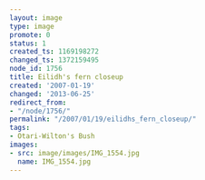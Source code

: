 ```yaml
---
layout: image
type: image
promote: 0
status: 1
created_ts: 1169198272
changed_ts: 1372159495
node_id: 1756
title: Eilidh's fern closeup
created: '2007-01-19'
changed: '2013-06-25'
redirect_from:
- "/node/1756/"
permalink: "/2007/01/19/eilidhs_fern_closeup/"
tags:
- Otari-Wilton's Bush
images:
- src: image/images/IMG_1554.jpg
  name: IMG_1554.jpg
---
```


